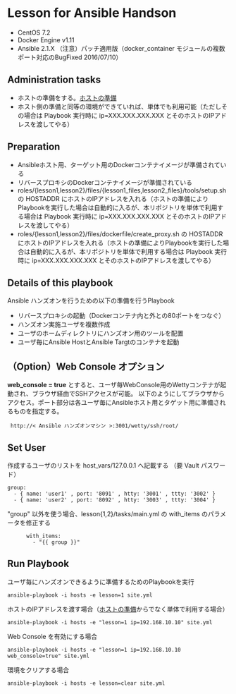 # Lesson for Ansible Handson
* CentOS 7.2
* Docker Engine v1.11
* Ansible 2.1.X （注意）パッチ適用版（docker_container モジュールの複数ポート対応のBugFixed 2016/07/10）

## Administration tasks
* ホストの準備をする。[ホストの準備](https://github.com/tksarah/build_host)
* ホスト側の準備と同等の環境ができていれば、単体でも利用可能（ただしその場合は Playbook 実行時に ip=XXX.XXX.XXX.XXX とそのホストのIPアドレスを渡してやる）


## Preparation
* Ansibleホスト用、ターゲット用のDockerコンテナイメージが準備されている
* リバースプロキシのDockerコンテナイメージが準備されている
* roles/{lesson1,lesson2}/files/{lesson1_files,lesson2_files}/tools/setup.sh の HOSTADDR にホストのIPアドレスを入れる（ホストの準備によりPlaybookを実行した場合は自動的に入るが、本リポジトリを単体で利用する場合は Playbook 実行時に ip=XXX.XXX.XXX.XXX とそのホストのIPアドレスを渡してやる）
* roles/{lesson1,lesson2}/files/dockerfile/create_proxy.sh の HOSTADDR にホストのIPアドレスを入れる（ホストの準備によりPlaybookを実行した場合は自動的に入るが、本リポジトリを単体で利用する場合は Playbook 実行時に ip=XXX.XXX.XXX.XXX とそのホストのIPアドレスを渡してやる）

## Details of this playbook
Ansible ハンズオンを行うための以下の準備を行うPlaybook
* リバースプロキシの起動（Dockerコンテナ内と外との80ポートをつなぐ）
* ハンズオン実施ユーザを複数作成
* ユーザのホームディレクトリにハンズオン用のツールを配置
* ユーザ毎にAnsible HostとAnsible Targtのコンテナを起動

## （Option）Web Console オプション
**web_console = true** とすると、ユーザ毎WebConsole用のWettyコンテナが起動され、ブラウザ経由でSSHアクセスが可能。
以下のようにしてブラウザからアクセス。ポート部分は各ユーザ毎にAnsibleホスト用とタゲット用に準備されるものを指定する。

```
 http://< Ansible ハンズオンマシン >:3001/wetty/ssh/root/
```

## Set User
作成するユーザのリストを host_vars/127.0.0.1 へ記載する （要 Vault パスワード）
```
group:
  - { name: 'user1' , port: '8091' , htty: '3001' , ttty: '3002' }
  - { name: 'user2' , port: '8092' , htty: '3003' , ttty: '3004' }
```
"group" 以外を使う場合、lesson{1,2}/tasks/main.yml の with_items のパラメータを修正する
```
      with_items:
        - "{{ group }}"
```

## Run Playbook
ユーザ毎にハンズオンできるように準備するためのPlaybookを実行

```
ansible-playbook -i hosts -e lesson=1 site.yml
```

ホストのIPアドレスを渡す場合（[ホストの準備](https://github.com/tksarah/build_host)からでなく単体で利用する場合）

```
ansible-playbook -i hosts -e "lesson=1 ip=192.168.10.10" site.yml
```

Web Console を有効にする場合
```
ansible-playbook -i hosts -e "lesson=1 ip=192.168.10.10 web_console=true" site.yml
```

環境をクリアする場合
```
ansible-playbook -i hosts -e lesson=clear site.yml
```
